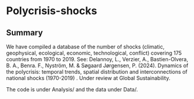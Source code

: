 # Polycrisis-shocks

## Summary

We have compiled a database of the number of shocks (climatic, geophysical, ecological, economic, technological, conflict) covering 175 countries from 1970 to 2019. 
See: Delannoy, L., Verzier, A., Bastien-Olvera, B. A., Benra. F., Nyström, M. & Søgaard Jørgensen, P. (2024). Dynamics of the polycrisis: temporal trends, spatial distribution and interconnections of national shocks (1970-2019) . Under review at Global Sustainability.										

The code is under Analysis/ and the data under Data/.